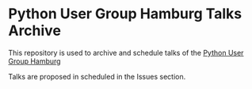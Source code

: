 # Python User Group Hamburg Talks Archive

This repository is used to archive and schedule talks of the [Python User Group Hamburg](https://www.meetup.com/Python-User-Group-Hamburg/)

Talks are proposed in scheduled in the Issues section.

